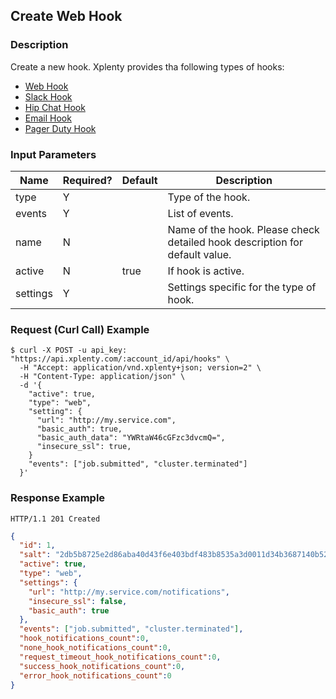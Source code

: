 ## Create Web Hook

### Description
Create a new hook. Xplenty provides tha following types of hooks:

* [Web Hook](https://github.com/xplenty/xplenty-api-doc-v2/blob/master/resources/hooks/web-hook.md)
* [Slack Hook](https://github.com/xplenty/xplenty-api-doc-v2/blob/master/resources/hooks/slack-hook.md)
* [Hip Chat Hook](https://github.com/xplenty/xplenty-api-doc-v2/blob/master/resources/hooks/hip-chat-hook.md)
* [Email Hook](https://github.com/xplenty/xplenty-api-doc-v2/blob/master/resources/hooks/email-hook.md)
* [Pager Duty Hook](https://github.com/xplenty/xplenty-api-doc-v2/blob/master/resources/hooks/pager-duty-hook.md)

### Input Parameters
|Name|Required?|Default|Description|
|----|---------|-------|-----------|
type|Y| |Type of the hook.
events|Y| |List of events.
name|N| |Name of the hook. Please check detailed hook description for default value.
active|N|true|If hook is active.
settings|Y| |Settings specific for the type of hook.

### Request (Curl Call) Example
```shell
$ curl -X POST -u api_key: "https://api.xplenty.com/:account_id/api/hooks" \
  -H "Accept: application/vnd.xplenty+json; version=2" \
  -H "Content-Type: application/json" \
  -d '{
    "active": true,
    "type": "web",
    "setting": {
      "url": "http://my.service.com",
      "basic_auth": true,
      "basic_auth_data": "YWRtaW46cGFzc3dvcmQ=",
      "insecure_ssl": true,
    }
    "events": ["job.submitted", "cluster.terminated"]
  }'
```

### Response Example
```HTTP
HTTP/1.1 201 Created
```

```json
{
  "id": 1,
  "salt": "2db5b8725e2d86aba40d43f6e403bdf483b8535a3d0011d34b3687140b52bc8c",
  "active": true,
  "type": "web",
  "settings": {
    "url": "http://my.service.com/notifications",
    "insecure_ssl": false,
    "basic_auth": true
  },
  "events": ["job.submitted", "cluster.terminated"],
  "hook_notifications_count":0,
  "none_hook_notifications_count":0,
  "request_timeout_hook_notifications_count":0,
  "success_hook_notifications_count":0,
  "error_hook_notifications_count":0
}
```
